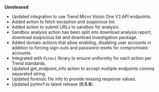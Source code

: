 **Unreleased**

* Updated integration to use Trend Micro Vision One V3 API endpoints.
* Added action to fetch exception and suspicious list.
* Added action to submit URLs to sandbox for analysis.
* Sandbox analysis action has been split into download analysis report, download suspicious list and download investigation package.
* Added domain actions that allow enabling, disabling user accounts in addition to forcing sign-outs and password resets for compromised accounts.
* Integrated with `Pytmv1` library to ensure uniformity for each action per Trend standards.
* Updated get_endpoint_info action to accept multiple endpoints comma separated string.
* Updated forensic file info to provide missing response values.
* Updated pytmv1 to latest release (**0.5.6**).
